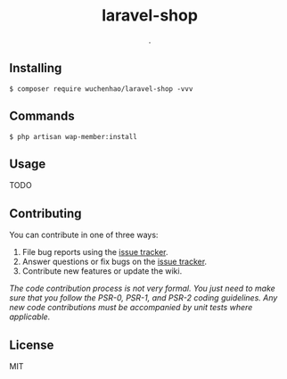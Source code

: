 <h1 align="center"> laravel-shop </h1>

<p align="center"> .</p>


## Installing

```shell
$ composer require wuchenhao/laravel-shop -vvv
```

## Commands
```shell 
$ php artisan wap-member:install
```

## Usage

TODO

## Contributing

You can contribute in one of three ways:

1. File bug reports using the [issue tracker](https://github.com/wuchenhao/laravel-shop/issues).
2. Answer questions or fix bugs on the [issue tracker](https://github.com/wuchenhao/laravel-shop/issues).
3. Contribute new features or update the wiki.

_The code contribution process is not very formal. You just need to make sure that you follow the PSR-0, PSR-1, and PSR-2 coding guidelines. Any new code contributions must be accompanied by unit tests where applicable._

## License

MIT
